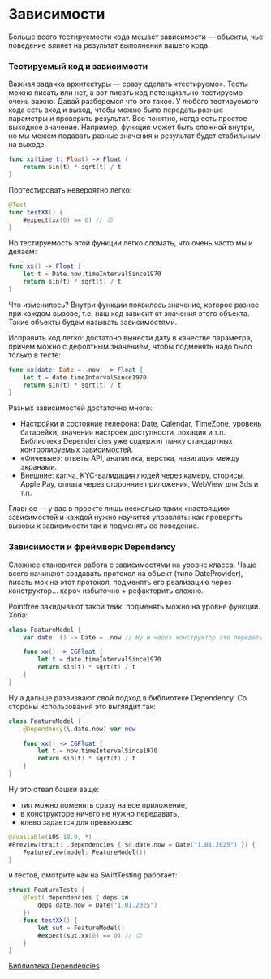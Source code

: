 # Зависимости

Больше всего тестируемости кода мешает зависимости — объекты, чье поведение влияет на результат выполнения вашего кода.

### Тестируемый код и зависимости

Важная задачка архитектуры — сразу сделать «тестируемо». Тесты можно писать или нет, а вот писать код потенциально-тестируемо очень важно. Давай разберемся что это такое.
У любого тестируемого кода есть вход и выход, чтобы можно было передать разные параметры и проверить результат.
Все понятно, когда есть простое выходное значение. Например, функция может быть сложной внутри, но мы можем подавать разные значения и результат будет стабильным на выходе.

```swift
func xx(time t: Float) -> Float {
    return sin(t) * sqrt(t) / t
}
```

Протестировать невероятно легко:
```swift
@Test
func testXX() {
    #expect(xx(0) == 0) // 🙃
}
```

Но тестируемость этой функции легко сломать, что очень часто мы и делаем:
```swift
func xx() -> Float {
    let t = Date.now.timeIntervalSince1970
    return sin(t) * sqrt(t) / t
}
```

Что изменилось? Внутри функции появилось значение, которое разное при каждом вызове, т.е. наш код зависит от значения этого объекта. Такие объекты будем называть зависимостями. 

Исправить код легко: достатоно вынести дату в качестве параметра, причем можно с дефолтным значением, чтобы подменять надо было только в тесте:
```swift
func xx(date: Date = .now) -> Float {
    let t = date.timeIntervalSince1970
    return sin(t) * sqrt(t) / t
}
```

Разных зависимостей достаточно много:
- Настройки и состояние телефона: Date, Calendar, TimeZone, уровень батарейки, значения настроек доступности, локация и т.п. Библиотека Dependencies уже содержит пачку стандартных контролируемых зависимостей. 
- «Фичевые»: ответы API, аналитика, верстка, навигация между экранами.
- Внешние: капча, KYC-валидация людей через камеру, сторисы, Apple Pay, оплата через сторонние приложения, WebView для 3ds и т.п.

Главное — у вас в проекте лишь несколько таких «настоящих» зависимостей и каждой нужно научится управлять: как проверять вызовы к зависимости так и подменять ее поведение.

### Зависимости и фреймворк Dependency

Сложнее становится работа с зависимостями на уровне класса. Чаще всего начинают создавать протокол на объект (типо DateProvider), писать мок на этот протокол, подменять его реализацию через конструктор… кароч избыточно + рефакторить сложно.

Pointfree закидывают такой тейк: подменять можно на уровне функций. Хоба:
```swift
class FeatureModel {
    var date: () -> Date = .now // Ну и через конструктор это передать

    func xx() -> CGFloat {
        let t = date.timeIntervalSince1970
        return sin(t) * sqrt(t) / t
    }
}
```

Ну а дальше развизвают свой подход в библиотеке Dependency. Со стороны использования это выглядит так:

```swift
class FeatureModel {
    @Dependency(\.date.now) var now 

    func xx() -> CGFloat {
        let t = now.timeIntervalSince1970
        return sin(t) * sqrt(t) / t
    }
}
```

Ну это отвал башки ваще: 
- тип можно поменять сразу на все приложение,
- в конструкторе ничего не нужно передавать,
- клево задается для превьюшек:

```swift 
@available(iOS 18.0, *)
#Preview(trait: .dependencies { $0.date.now = Date("1.01.2025") }) {
    FeatureView(model: FeatureModel())
}
```
и тестов, смотрите как на SwiftTesting работает:
```swift
struct FeatureTests {
    @Test(.dependencies { deps in 
        deps.date.now = Date("1.01.2025")
    })
    func testXX() {
        let sut = FeatureModel()
        #expect(sut.xx(0) == 0) // 🙃
    }
}
```

[Библиотека Dependencies](https://github.com/pointfreeco/swift-dependencies)
